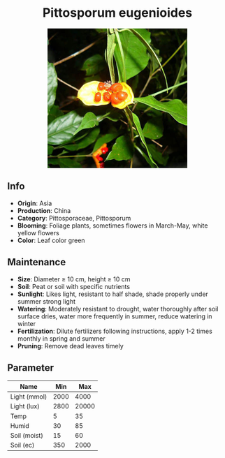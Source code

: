 <h1 align='center'>Pittosporum eugenioides</h1>
<p align="center">
    <img 
        align='center'
        width='320'
        src="../images/pittosporum eugenioides.png" 
        alt='Pittosporum eugenioides' />
</p>

## Info

 - **Origin**: Asia
 - **Production**: China
 - **Category**: Pittosporaceae, Pittosporum
 - **Blooming**: Foliage plants, sometimes flowers in March-May, white yellow flowers
 - **Color**: Leaf color green

## Maintenance

 - **Size**: Diameter ≥ 10 cm, height ≥ 10 cm
 - **Soil**: Peat or soil with specific nutrients
 - **Sunlight**: Likes light, resistant to half shade, shade properly under summer strong light
 - **Watering**: Moderately resistant to drought, water thoroughly after soil surface dries, water more frequently in summer, reduce watering in winter
 - **Fertilization**: Dilute fertilizers following instructions, apply 1-2 times monthly in spring and summer
 - **Pruning**: Remove dead leaves timely

## Parameter

| Name         | Min  | Max   |
|--------------|------|-------|
| Light (mmol) | 2000 | 4000  |
| Light (lux)  | 2800 | 20000 |
| Temp         | 5    | 35    |
| Humid        | 30   | 85    |
| Soil (moist) | 15   | 60    |
| Soil (ec)    | 350  | 2000  |